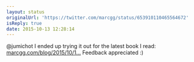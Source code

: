 ```yaml
---
layout: status
originalUrl: 'https://twitter.com/marcgg/status/653910110465564672'
isReply: true
date: 2015-10-13 12:28:14
---
```


@jumichot I ended up trying it out for the latest book I read: [marcgg.com/blog/2015/10/1…](http://marcgg.com/blog/2015/10/13/book-review-work-rules/) Feedback appreciated :)
